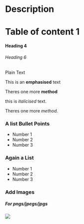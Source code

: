 # Description

# Table of content 1

#### Heading 4

###### Heading 6

 Plain Text

 This is an **emphasised** text

 Theres one more __method__

 this is _italicised_ text.

 Theres one more *method*.

### A list Bullet Points
* Number 1
* Number 2
* Number 3

### Again a List
- Number 1
- Number 2
- Number 3

### Add Images  

##### For pngs/jpegs/jpgs

<img src="![SoExcited~GIF](https://github.com/Reggy5001/editREADME/assets/150903197/56fda4d9-ded7-4642-9ccd-540173f1a167)
">
